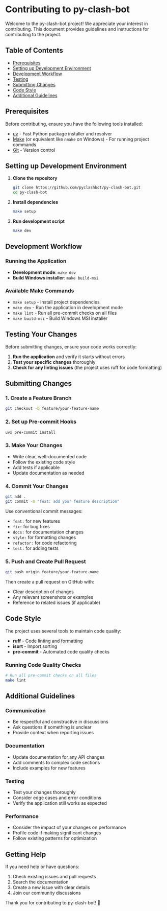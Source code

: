 # Contributing to py-clash-bot

Welcome to the py-clash-bot project! We appreciate your interest in contributing. This document provides guidelines and instructions for contributing to the project.

## Table of Contents

- [Prerequisites](#prerequisites)
- [Setting up Development Environment](#setting-up-development-environment)
- [Development Workflow](#development-workflow)
- [Testing](#testing)
- [Submitting Changes](#submitting-changes)
- [Code Style](#code-style)
- [Additional Guidelines](#additional-guidelines)

## Prerequisites

Before contributing, ensure you have the following tools installed:

- [uv](https://docs.astral.sh/uv/getting-started/installation/) - Fast Python package installer and resolver
- [Make](https://www.gnu.org/software/make/) (or equivalent like `nmake` on Windows) - For running project commands
- [Git](https://git-scm.com/) - Version control

## Setting up Development Environment

1. **Clone the repository**

   ```bash
   git clone https://github.com/pyclashbot/py-clash-bot.git
   cd py-clash-bot
   ```

2. **Install dependencies**

   ```bash
   make setup
   ```

3. **Run development script**

   ```bash
   make dev
   ```

## Development Workflow

### Running the Application

- **Development mode**: `make dev`
- **Build Windows installer**: `make build-msi`

### Available Make Commands

- `make setup` - Install project dependencies
- `make dev` - Run the application in development mode
- `make lint` - Run all pre-commit checks on all files
- `make build-msi` - Build Windows MSI installer

## Testing Your Changes

Before submitting changes, ensure your code works correctly:

1. **Run the application** and verify it starts without errors
2. **Test your specific changes** thoroughly
3. **Check for any linting issues** (the project uses ruff for code formatting)

## Submitting Changes

### 1. Create a Feature Branch

```bash
git checkout -b feature/your-feature-name
```

### 2. Set up Pre-commit Hooks

```bash
uvx pre-commit install
```

### 3. Make Your Changes

- Write clear, well-documented code
- Follow the existing code style
- Add tests if applicable
- Update documentation as needed

### 4. Commit Your Changes

```bash
git add .
git commit -m "feat: add your feature description"
```

Use conventional commit messages:

- `feat:` for new features
- `fix:` for bug fixes
- `docs:` for documentation changes
- `style:` for formatting changes
- `refactor:` for code refactoring
- `test:` for adding tests

### 5. Push and Create Pull Request

```bash
git push origin feature/your-feature-name
```

Then create a pull request on GitHub with:

- Clear description of changes
- Any relevant screenshots or examples
- Reference to related issues (if applicable)

## Code Style

The project uses several tools to maintain code quality:

- **ruff** - Code linting and formatting
- **isort** - Import sorting
- **pre-commit** - Automated code quality checks

### Running Code Quality Checks

```bash
# Run all pre-commit checks on all files
make lint
```

## Additional Guidelines

### Communication

- Be respectful and constructive in discussions
- Ask questions if something is unclear
- Provide context when reporting issues

### Documentation

- Update documentation for any API changes
- Add comments to complex code sections
- Include examples for new features

### Testing

- Test your changes thoroughly
- Consider edge cases and error conditions
- Verify the application still works as expected

### Performance

- Consider the impact of your changes on performance
- Profile code if making significant changes
- Follow existing patterns for optimization

## Getting Help

If you need help or have questions:

1. Check existing issues and pull requests
2. Search the documentation
3. Create a new issue with clear details
4. Join our community discussions

Thank you for contributing to py-clash-bot! 🚀
